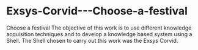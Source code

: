 # Exsys-Corvid---Choose-a-festival
Choose a festival
The objective of this work is to use different knowledge acquisition techniques and to develop a knowledge based system using a Shell.
The Shell chosen to carry out this work was the Exsys Corvid.
